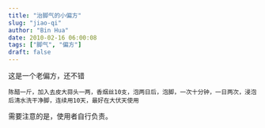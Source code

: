 ```yaml
---
title: "治脚气的小偏方"
slug: "jiao-qi"
author: "Bin Hua"
date: 2010-02-16 06:00:08
tags: ["脚气", "偏方"]
draft: false
---
```


这是一个老偏方，还不错

```
陈醋一斤，加入去皮大蒜头一两，香烟丝10支，泡两日后，泡脚，一次十分钟，一日两次，浸泡后清水洗干净脚，连续用10天，最好在大伏天使用
```

需要注意的是，使用者自行负责。
